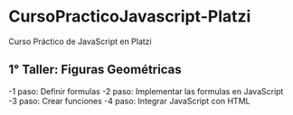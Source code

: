 # CursoPracticoJavascript-Platzi
Curso Práctico de JavaScript en Platzi

## 1° Taller: Figuras Geométricas

-1 paso: Definir formulas
-2 paso: Implementar las formulas en JavaScript
-3 paso: Crear funciones
-4 paso: Integrar JavaScript con HTML

